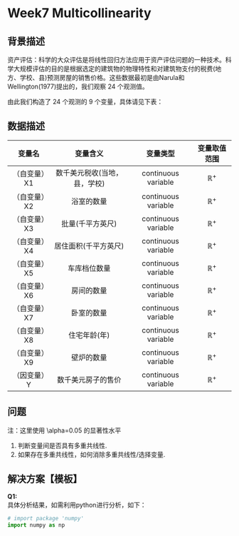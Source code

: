 # Week7 Multicollinearity 
## 背景描述

资产评估：科学的大众评估是将线性回归方法应用于资产评估问题的一种技术。科学大规模评估的目的是根据选定的建筑物的物理特性和对建筑物支付的税费(地方、学校、县)预测房屋的销售价格。这些数据最初是由Narula和Wellington(1977)提出的，我们观察 24 个观测值。

由此我们构造了 24 个观测的 9 个变量，具体请见下表：



## 数据描述
|    变量名    |           变量含义           |      变量类型       |  变量取值范围  |
| :----------: | :--------------------------: | :-----------------: | :------------: |
| （自变量）X1 | 数千美元税收(当地，县，学校) | continuous variable | $\mathbb{R}^+$ |
| （自变量）X2 |          浴室的数量          | continuous variable | $\mathbb{R}^+$ |
| （自变量）X3 |       批量(千平方英尺)       | continuous variable | $\mathbb{R}^+$ |
| （自变量）X4 |     居住面积(千平方英尺)     | continuous variable | $\mathbb{R}^+$ |
| （自变量）X5 |         车库档位数量         | continuous variable | $\mathbb{R}^+$ |
| （自变量）X6 |          房间的数量          | continuous variable | $\mathbb{R}^+$ |
| （自变量）X7 |          卧室的数量          | continuous variable | $\mathbb{R}^+$ |
| （自变量）X8 |         住宅年龄(年)         | continuous variable | $\mathbb{R}^+$ |
| （自变量）X9 |          壁炉的数量          | continuous variable | $\mathbb{R}^+$ |
| （因变量）Y  |      数千美元房子的售价      | continuous variable | $\mathbb{R}^+$ |

## 问题 
注：这里使用 \alpha=0.05 的显著性水平

1. 判断变量间是否具有多重共线性.
2. 如果存在多重共线性，如何消除多重共线性/选择变量.



## 解决方案【模板】
**Q1:**  
具体分析结果，如需利用python进行分析，如下：

```python
# import package 'numpy'
import numpy as np
    
```



